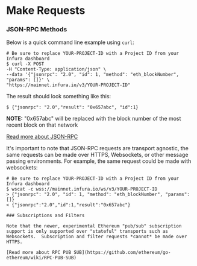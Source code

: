 # Make Requests

### JSON-RPC Methods

Below is a quick command line example using `curl`:

```
# Be sure to replace YOUR-PROJECT-ID with a Project ID from your Infura dashboard
$ curl -X POST
-H "Content-Type: application/json" \
--data '{"jsonrpc": "2.0", "id": 1, "method": "eth_blockNumber", "params": []}' \
"https://mainnet.infura.io/v3/YOUR-PROJECT-ID"
```

The result should look something like this:

```
$ {"jsonrpc": "2.0","result": "0x657abc", "id":1}
```

**NOTE:** "0x657abc" will be replaced with the block number of the most recent block on that network

[Read more about JSON-RPC](https://github.com/ethereum/wiki/wiki/JSON-RPC)

It's important to note that JSON-RPC requests are transport agnostic, the same requests can be made over HTTPS, Websockets, or other message passing environments.  For example, the same request could be made with websockets:

```
# Be sure to replace YOUR-PROJECT-ID with a Project ID from your Infura dashboard
$ wscat -c wss://mainnet.infura.io/ws/v3/YOUR-PROJECT-ID
> {"jsonrpc": "2.0", "id": 1, "method": "eth_blockNumber", "params": []}
< {"jsonrpc":"2.0","id":1,"result":"0x657abc"}

### Subscriptions and Filters

Note that the newer, experimental Ethereum "pub/sub" subscription support is only supported over "stateful" transports such as Websockets.  Subscription and filter requests *cannot* be made over HTTPS.

[Read more about RPC PUB SUB](https://github.com/ethereum/go-ethereum/wiki/RPC-PUB-SUB)

